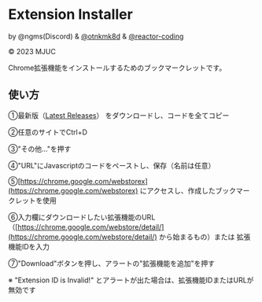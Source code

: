 # Extension Installer
by @ngms(Discord) & [@otnkmk8d](https://github.com/otnkmk8d) & [@reactor-coding](https://github.com/reactor-coding)

© 2023 MJUC

Chrome拡張機能をインストールするためのブックマークレットです。

## 使い方

①最新版（[Latest Releases](https://github.com/otnkmk8d/Extension-Installer/releases/)） をダウンロードし、コードを全てコピー

②任意のサイトでCtrl+D

③"その他..."を押す

④"URL"にJavascriptのコードをペーストし、保存（名前は任意）

⑤[https://chrome.google.com/webstorex](https://chrome.google.com/webstorex) にアクセスし、作成したブックマークレットを使用

⑥入力欄にダウンロードしたい拡張機能のURL（[https://chrome.google.com/webstore/detail/](https://chrome.google.com/webstore/detail/) から始まるもの）または 拡張機能IDを入力

⑦"Download"ボタンを押し、アラートの"拡張機能を追加"を押す 

※ "Extension ID is Invalid!" とアラートが出た場合は、拡張機能IDまたはURLが無効です
